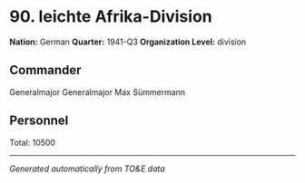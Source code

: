 # 90. leichte Afrika-Division

**Nation:** German
**Quarter:** 1941-Q3
**Organization Level:** division

## Commander

Generalmajor Generalmajor Max Sümmermann

## Personnel

Total: 10500

---
*Generated automatically from TO&E data*
